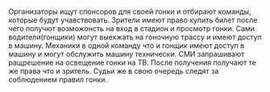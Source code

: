 Организаторы ищут спонсоров для своей гонки и отбирают команды, которые будут учавствовать. Зрители имеют право купить билет после чего получют возможонсть на вход в стадион и просмотр гонки. Сами водители(гонщики) могут выехжать на гоночную трассу и имеют доступ в машину. Механики в одной команду что и гонщик имеют доступ в машину и могут обслужить машину технически. СМИ запрашивают ращрешение на освещение гонки на ТВ. После получения получают те же права что и зритель. Судьи же в свою очередь следят за соблюдением правил гонки.
